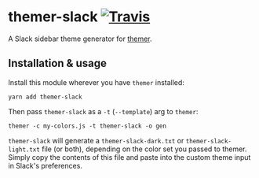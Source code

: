 # themer-slack [![Travis](https://img.shields.io/travis/mjswensen/themer-slack.svg)](https://travis-ci.org/mjswensen/themer-slack)

A Slack sidebar theme generator for [themer](https://github.com/mjswensen/themer).

## Installation & usage

Install this module wherever you have `themer` installed:

    yarn add themer-slack

Then pass `themer-slack` as a `-t` (`--template`) arg to `themer`:

    themer -c my-colors.js -t themer-slack -o gen

`themer-slack` will generate a `themer-slack-dark.txt` or `themer-slack-light.txt` file (or both), depending on the color set you passed to themer. Simply copy the contents of this file and paste into the custom theme input in Slack's preferences.
